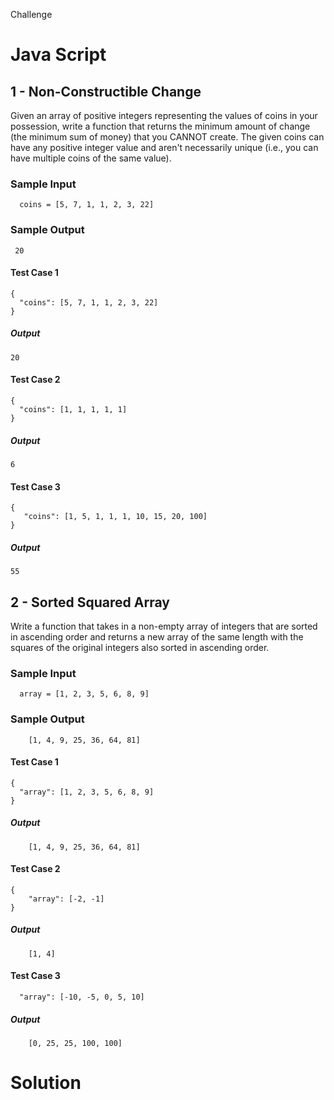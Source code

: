 Challenge

# Java Script

## 1 - Non-Constructible Change

Given an array of positive integers representing the values of coins in your possession, write a function that returns the minimum amount of change (the minimum sum of money) that you CANNOT create. The given coins can have
any positive integer value and aren't necessarily unique (i.e., you can have multiple coins of the same value).

### Sample Input

```
  coins = [5, 7, 1, 1, 2, 3, 22]
```

### Sample Output

```
 20
```

#### Test Case 1

```
{
  "coins": [5, 7, 1, 1, 2, 3, 22]
}
```

##### Output

```
20
```

#### Test Case 2

```
{
  "coins": [1, 1, 1, 1, 1]
}
```

##### Output

```
6
```

#### Test Case 3

```
{
   "coins": [1, 5, 1, 1, 1, 10, 15, 20, 100]
}
```

##### Output

```
55
```

## 2 - Sorted Squared Array

Write a function that takes in a non-empty array of integers that are sorted in ascending order and returns a new array of the same length with the squares of the original integers also sorted in ascending order.

### Sample Input

```
  array = [1, 2, 3, 5, 6, 8, 9]
```

### Sample Output

```
    [1, 4, 9, 25, 36, 64, 81]
```

#### Test Case 1

```
{
  "array": [1, 2, 3, 5, 6, 8, 9]
}
```

##### Output

```
    [1, 4, 9, 25, 36, 64, 81]
```

#### Test Case 2

```
{
    "array": [-2, -1]
}
```

##### Output

```
    [1, 4]
```

#### Test Case 3

```
  "array": [-10, -5, 0, 5, 10]
```

##### Output

```
    [0, 25, 25, 100, 100]
```

# Solution
